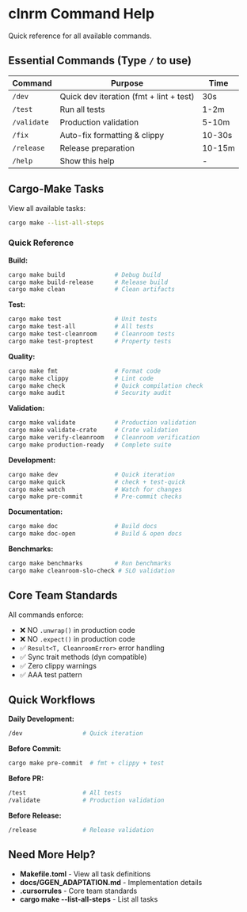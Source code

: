 # clnrm Command Help

Quick reference for all available commands.

## Essential Commands (Type `/` to use)

| Command | Purpose | Time |
|---------|---------|------|
| `/dev` | Quick dev iteration (fmt + lint + test) | 30s |
| `/test` | Run all tests | 1-2m |
| `/validate` | Production validation | 5-10m |
| `/fix` | Auto-fix formatting & clippy | 10-30s |
| `/release` | Release preparation | 10-15m |
| `/help` | Show this help | - |

## Cargo-Make Tasks

View all available tasks:
```bash
cargo make --list-all-steps
```

### Quick Reference

**Build:**
```bash
cargo make build              # Debug build
cargo make build-release      # Release build
cargo make clean              # Clean artifacts
```

**Test:**
```bash
cargo make test               # Unit tests
cargo make test-all           # All tests
cargo make test-cleanroom     # Cleanroom tests
cargo make test-proptest      # Property tests
```

**Quality:**
```bash
cargo make fmt                # Format code
cargo make clippy             # Lint code
cargo make check              # Quick compilation check
cargo make audit              # Security audit
```

**Validation:**
```bash
cargo make validate           # Production validation
cargo make validate-crate     # Crate validation
cargo make verify-cleanroom   # Cleanroom verification
cargo make production-ready   # Complete suite
```

**Development:**
```bash
cargo make dev                # Quick iteration
cargo make quick              # check + test-quick
cargo make watch              # Watch for changes
cargo make pre-commit         # Pre-commit checks
```

**Documentation:**
```bash
cargo make doc                # Build docs
cargo make doc-open           # Build & open docs
```

**Benchmarks:**
```bash
cargo make benchmarks         # Run benchmarks
cargo make cleanroom-slo-check # SLO validation
```

## Core Team Standards

All commands enforce:
- ❌ NO `.unwrap()` in production code
- ❌ NO `.expect()` in production code
- ✅ `Result<T, CleanroomError>` error handling
- ✅ Sync trait methods (dyn compatible)
- ✅ Zero clippy warnings
- ✅ AAA test pattern

## Quick Workflows

**Daily Development:**
```bash
/dev                 # Quick iteration
```

**Before Commit:**
```bash
cargo make pre-commit  # fmt + clippy + test
```

**Before PR:**
```bash
/test                # All tests
/validate            # Production validation
```

**Before Release:**
```bash
/release             # Release validation
```

## Need More Help?

- **Makefile.toml** - View all task definitions
- **docs/GGEN_ADAPTATION.md** - Implementation details
- **.cursorrules** - Core team standards
- **cargo make --list-all-steps** - List all tasks
